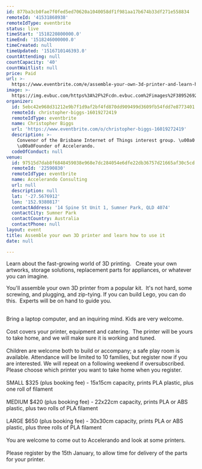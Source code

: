 ```yaml
---
id: 877ba3cb0fae7f0fed5ed70620a1040058df1f981aa17b674b33df271e558834
remoteId: '41531868938'
remoteIdType: eventbrite
status: live
timeStart: '1518220800000.0'
timeEnd: '1518246000000.0'
timeCreated: null
timeUpdated: '1516710146393.0'
countAttending: null
countCapacity: '40'
countWaitlist: null
price: Paid
url: >-
  https://www.eventbrite.com/e/assemble-your-own-3d-printer-and-learn-how-to-use-it-tickets-41531868938?aff=ebapi
image: >-
  https://img.evbuc.com/https%3A%2F%2Fcdn.evbuc.com%2Fimages%2F38952692%2F18174719667%2F1%2Foriginal.jpg?s=2a4900e18e13d95ab0eda93dd8900c9c
organizer:
  id: 5ebc42e968d31212e9b7f1d9af2bf4fd870dd909499d3609fb54fdd7e8773401
  remoteId: christopher-biggs-16019272419
  remoteIdType: eventbrite
  name: Christopher Biggs
  url: 'https://www.eventbrite.com/o/christopher-biggs-16019272419'
  description: >-
    Convenor of the Brisbane Internet of Things interest group. \u00a0
    \u00a0Founder of Accelerando.
  codeOfConduct: null
venue:
  id: 97515d7dab8f6848459038e968e7dc284054e6dfe22db36757d21665af30c5cd
  remoteId: '22590830'
  remoteIdType: eventbrite
  name: Accelerando Consulting
  url: null
  description: null
  lat: '-27.5676912'
  lon: '152.9380817'
  contactAddress: '14 Spine St Unit 1, Sumner Park, QLD 4074'
  contactCity: Sumner Park
  contactCountry: Australia
  contactPhone: null
layout: event
title: Assemble your own 3D printer and learn how to use it
date: null

---
```

<P><SPAN></SPAN>Learn about the fast-growing world of 3D printing.   Create your own artworks, storage solutions, replacement parts for appliances, or whatever you can imagine.</P>
<P>You'll assemble your own 3D printer from a popular kit.  It's not hard, some screwing, and plugging, and zip-tying. If you can build Lego, you can do this.  Experts will be on hand to guide you.</P>
<P><BR><SPAN></SPAN><SPAN>Bring a laptop computer, and an inquiring mind. Kids are very welcome.</SPAN><BR><BR>Cost covers your printer, <SPAN>equipment and catering.  The printer will be yours to take home, and we will make sure it is working and tuned.</SPAN><BR><BR><SPAN>Children are welcome both to build or accompany; a safe play room is available. Attendance will be limited to 10 families, but register now if you are interested. We will repeat on a following weekend if oversubscribed. Please choose which printer you want to take home when you register.</SPAN><BR><BR><SPAN>SMALL $325 (plus booking fee) - 15x15cm capacity, prints PLA plastic, plus one roll of filament</SPAN><BR><BR><SPAN>MEDIUM $420 (plus booking fee) - 22x22cm capacity, prints PLA or ABS plastic, plus two rolls of PLA filament</SPAN><BR><BR><SPAN>LARGE $650 (plus booking fee) - 30x30cm capacity, prints PLA or ABS plastic, plus three rolls of PLA filament</SPAN><BR><BR><SPAN>You are welcome to come out to Accelerando and look at some printers.</SPAN><BR><BR><SPAN>Please register by the 15th January, to allow time for delivery of the parts for your printer.</SPAN></P>

